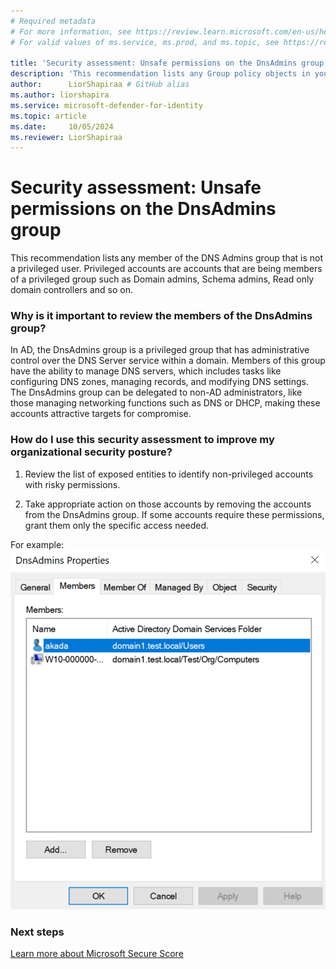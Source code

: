 ```yaml
---
# Required metadata
# For more information, see https://review.learn.microsoft.com/en-us/help/platform/learn-editor-add-metadata?branch=main
# For valid values of ms.service, ms.prod, and ms.topic, see https://review.learn.microsoft.com/en-us/help/platform/metadata-taxonomies?branch=main

title: 'Security assessment: Unsafe permissions on the DnsAdmins group'
description: 'This recommendation lists any Group policy objects in your environment that contains password data. '
author:      LiorShapiraa # GitHub alias
ms.author: liorshapira
ms.service: microsoft-defender-for-identity
ms.topic: article
ms.date:     10/05/2024
ms.reviewer: LiorShapiraa
---
```


# Security assessment: Unsafe permissions on the DnsAdmins group

This recommendation lists any member of the DNS Admins group that is not a privileged user. Privileged accounts are accounts that are being members of a privileged group such as Domain admins, Schema admins, Read only domain controllers and so on. 

### Why is it important to review the members of the DnsAdmins group? 

In AD, the DnsAdmins group is a privileged group that has administrative control over the DNS Server service within a domain. Members of this group have the ability to manage DNS servers, which includes tasks like configuring DNS zones, managing records, and modifying DNS settings.  
The DnsAdmins group can be delegated to non-AD administrators, like those managing networking functions such as DNS or DHCP, making these accounts attractive targets for compromise.

### How do I use this security assessment to improve my organizational security posture?

1. Review the list of exposed entities to identify non-privileged accounts with risky permissions.

1. Take appropriate action on those accounts by removing the accounts from the DnsAdmins group. If some accounts require these permissions, grant them only the specific access needed.  
  
For example:  
![Screenshot of Unprivileged account.](media/unsafe-permissions-dns-admins-group/image.png)

### Next steps

[Learn more about Microsoft Secure Score](/microsoft-365/security/defender/microsoft-secure-score)

